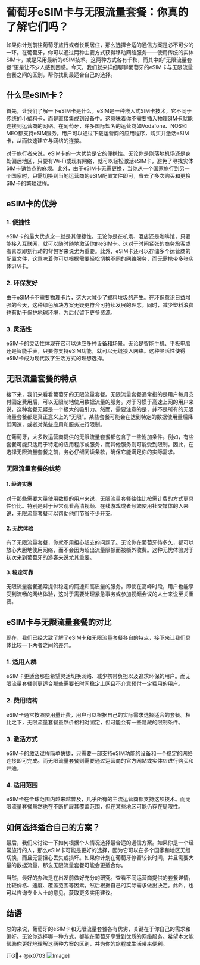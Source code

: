 # 葡萄牙eSIM卡与无限流量套餐：你真的了解它们吗？

如果你计划前往葡萄牙旅行或者长期居住，那么选择合适的通信方案是必不可少的一环。在葡萄牙，你可以通过两种主要方式获得移动网络服务——使用传统的实体SIM卡，或是采用最新的eSIM技术。这两种方式各有千秋，而其中的“无限流量套餐”更是让不少人感到困惑。今天，我们就来详细聊聊葡萄牙的eSIM卡与无限流量套餐之间的区别，帮你找到最适合自己的选择。

## 什么是eSIM卡？

首先，让我们了解一下eSIM卡是什么。eSIM是一种嵌入式SIM卡技术，它不同于传统的小塑料卡，而是直接集成到设备中。这意味着你不需要插入物理SIM卡就能连接到运营商的网络。在葡萄牙，许多国际知名的运营商如Vodafone、NOS和MEO都支持eSIM服务。用户可以通过下载运营商的应用程序，购买并激活eSIM卡，从而快速建立与网络的连接。

对于旅行者来说，eSIM卡的一大优势是它的便携性。无论你是刚落地机场还是身处偏远地区，只要有Wi-Fi或现有网络，就可以轻松激活eSIM卡，避免了寻找实体SIM卡销售点的麻烦。此外，由于eSIM卡无需更换，当你从一个国家旅行到另一个国家时，只需切换到当地运营商的eSIM配置文件即可，省去了多次购买和更换SIM卡的繁琐过程。

## eSIM卡的优势

### 1. **便捷性**
eSIM卡的最大优点之一就是其便捷性。无论你是在机场、酒店还是咖啡馆，只要能接入互联网，就可以随时随地激活你的eSIM卡。这对于时间紧张的商务旅客或者喜欢即刻行动的背包客来说尤为重要。此外，eSIM卡还可以存储多个运营商的配置文件，这意味着你可以根据需要轻松切换不同的网络服务，而无需携带多张实体SIM卡。

### 2. **环保友好**
由于eSIM卡不需要物理卡片，这大大减少了塑料垃圾的产生。在环保意识日益增强的今天，这种绿色解决方案无疑更符合可持续发展的理念。同时，减少塑料浪费也有助于保护地球环境，为后代留下更多资源。

### 3. **灵活性**
eSIM卡的灵活性体现在它可以适应多种设备和场景。无论是智能手机、平板电脑还是智能手表，只要你支持eSIM功能，就可以无缝接入网络。这种灵活性使得eSIM卡成为现代数字生活方式的理想选择。

## 无限流量套餐的特点

接下来，我们来看看葡萄牙的无限流量套餐。无限流量套餐通常指的是用户每月支付固定费用后，可以无限制地使用数据流量的服务。对于习惯于高速上网的用户来说，这种套餐无疑是一个极大的吸引力。然而，需要注意的是，并不是所有的无限流量套餐都是真正意义上的“无限”。某些套餐可能会在达到特定的数据使用量后降低网速，或者对某些应用和服务进行限制。

在葡萄牙，大多数运营商提供的无限流量套餐都包含了一些附加条件。例如，有些套餐可能只适用于特定的应用程序或服务，而其他服务则可能受到限制。因此，在选择无限流量套餐之前，务必仔细阅读条款，确保它能满足你的实际需求。

### 无限流量套餐的优势

#### 1. **经济实惠**
对于那些需要大量使用数据的用户来说，无限流量套餐往往比按需计费的方式更具性价比。特别是对于经常观看高清视频、在线游戏或者频繁使用社交媒体的人来说，无限流量套餐可以帮助他们节省不少开支。

#### 2. **无忧体验**
有了无限流量套餐，你就不用担心超支的问题了。无论你在葡萄牙待多久，都可以放心大胆地使用网络，而不会因为超出流量限额而被额外收费。这种无忧体验对于初次来到葡萄牙的游客来说尤其重要。

#### 3. **稳定可靠**
无限流量套餐通常提供稳定的网速和高质量的服务。即使在高峰时段，用户也能享受到流畅的网络体验，这对于需要处理紧急事务或参加视频会议的人士来说至关重要。

## eSIM卡与无限流量套餐的对比

现在，我们已经大致了解了eSIM卡和无限流量套餐各自的特点，接下来让我们具体比较一下两者之间的差异。

### 1. **适用人群**
eSIM卡更适合那些希望灵活切换网络、减少携带负担以及追求环保的用户。而无限流量套餐则更适合那些需要长时间稳定上网且不介意预付一定费用的用户。

### 2. **费用结构**
eSIM卡通常按照使用量计费，用户可以根据自己的实际需求选择适合的套餐。相比之下，无限流量套餐虽然价格相对固定，但可能会有一些隐藏的限制条件。

### 3. **激活方式**
eSIM卡的激活过程简单快捷，只需要一部支持eSIM功能的设备和一个稳定的网络连接即可完成。而无限流量套餐则需要通过运营商的官方网站或实体店进行购买和开通。

### 4. **适用范围**
eSIM卡在全球范围内越来越普及，几乎所有的主流运营商都支持这项技术。而无限流量套餐虽然也在不断扩展其覆盖范围，但在某些地区可能仍存在局限性。

## 如何选择适合自己的方案？

最后，我们来讨论一下如何根据个人情况选择最合适的通信方案。如果你是一个经常旅行的人，那么eSIM卡可能是更好的选择，因为它可以在多个国家和地区无缝切换，而且无需担心丢失或损坏。如果你计划在葡萄牙停留较长时间，并且需要大量的数据流量，那么无限流量套餐可能会更适合你。

当然，最好的办法是在出发前做好充分的研究。查看不同运营商提供的套餐详情，比较价格、速度、覆盖范围等因素，然后根据自己的实际需求做出决定。此外，也可以咨询专业人士的意见，获取更多实用建议。

## 结语

总的来说，葡萄牙的eSIM卡和无限流量套餐各有优劣，关键在于你自己的需求和偏好。无论你选择哪一种方式，都能在葡萄牙享受到优质的网络服务。希望本文能帮助你更好地理解这两种方案的区别，并为你的旅程或生活带来便利。

[TG💪+ @jx0703 ![Image](https://github.com/user-attachments/assets/dbca1d08-cadb-493c-b0ec-ad6f7a83f270)]